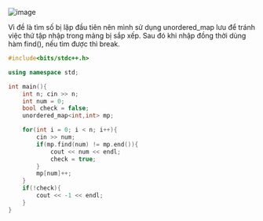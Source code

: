 ![image](https://github.com/Llam-a/Practice_Cpp/assets/115911041/21495ebb-7e6c-447e-8720-8dd2151bf130)

Vì đề là tìm số bị lặp đầu tiên nên mình sử dụng unordered_map lưu để tránh việc thứ tập nhập trong mảng bị sắp xếp. Sau đó khi nhập đồng thời dùng hàm find(), nếu tìm được thì break.

```cpp
#include<bits/stdc++.h>

using namespace std;

int main(){
    int n; cin >> n;
    int num = 0;
    bool check = false;
    unordered_map<int,int> mp;

    for(int i = 0; i < n; i++){
        cin >> num;
        if(mp.find(num) != mp.end()){
            cout << num << endl;
            check = true;
        }
        mp[num]++;
    }
    if(!check){
        cout << -1 << endl;
    }
}
```
